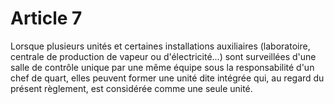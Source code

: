 # Article 7

Lorsque plusieurs unités et certaines installations auxiliaires (laboratoire, centrale de production de vapeur ou d'électricité...) sont surveillées d'une salle de contrôle unique par une même équipe sous la responsabilité d'un chef de quart, elles peuvent former une unité dite intégrée qui, au regard du présent règlement, est considérée comme une seule unité.
